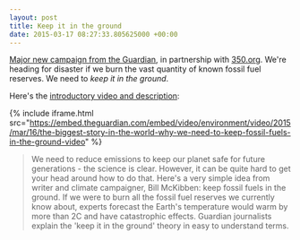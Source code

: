 ```yaml
---
layout: post
title: Keep it in the ground
date: 2015-03-17 08:27:33.805625000 +00:00
---
```

[Major new campaign from the Guardian](http://theguardian.com/keep-it-in-the-ground), in partnership with [350.org](http://350.org). We're heading for disaster if we burn the vast quantity of known fossil fuel reserves. We need to _keep it in the ground_.

Here's the [introductory video and description](http://www.theguardian.com/environment/video/2015/mar/16/the-biggest-story-in-the-world-why-we-need-to-keep-fossil-fuels-in-the-ground-video):

{% include iframe.html src="https://embed.theguardian.com/embed/video/environment/video/2015/mar/16/the-biggest-story-in-the-world-why-we-need-to-keep-fossil-fuels-in-the-ground-video" %}

> We need to reduce emissions to keep our planet safe for future generations - the science is clear. However, it can be quite hard to get your head around how to do that. Here's a very simple idea from writer and climate campaigner, Bill McKibben: keep fossil fuels in the ground. If we were to burn all the fossil fuel reserves we currently know about, experts forecast the Earth's temperature would warm by more than 2C and have catastrophic effects. Guardian journalists explain the 'keep it in the ground' theory in easy to understand terms.
